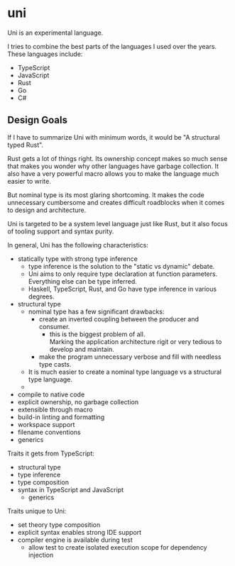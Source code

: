 # uni

Uni is an experimental language.

I tries to combine the best parts of the languages I used over the years.
These languages include:

- TypeScript
- JavaScript
- Rust
- Go
- C#

## Design Goals

If I have to summarize Uni with minimum words,
it would be "A structural typed Rust".

Rust gets a lot of things right.
Its ownership concept makes so much sense that makes you wonder why other languages have garbage collection.
It also have a very powerful macro allows you to make the language much easier to write.

But nominal type is its most glaring shortcoming.
It makes the code unnecessary cumbersome and creates difficult roadblocks when it comes to design and architecture.

Uni is targeted to be a system level language just like Rust,
but it also focus of tooling support and syntax purity.

In general, Uni has the following characteristics:

- statically type with strong type inference
  - type inference is the solution to the "static vs dynamic" debate.
  - Uni aims to only require type declaration at function parameters.\
    Everything else can be type inferred.
  - Haskell, TypeScript, Rust, and Go have type inference in various degrees.
- structural type
  - nominal type has a few significant drawbacks:
    - create an inverted coupling between the producer and consumer.
      - this is the biggest problem of all.\
        Marking the application architecture rigit or very tedious to develop and maintain.
    - make the program unnecessary verbose and fill with needless type casts.
  - It is much easier to create a nominal type language vs a structural type language.
  -
- compile to native code
- explicit ownership, no garbage collection
- extensible through macro
- build-in linting and formatting
- workspace support
- filename conventions
- generics

Traits it gets from TypeScript:

- structural type
- type inference
- type composition
- syntax in TypeScript and JavaScript
  - generics

Traits unique to Uni:

- set theory type composition
- explicit syntax enables strong IDE support
- compiler engine is available during test
  - allow test to create isolated execution scope for dependency injection
